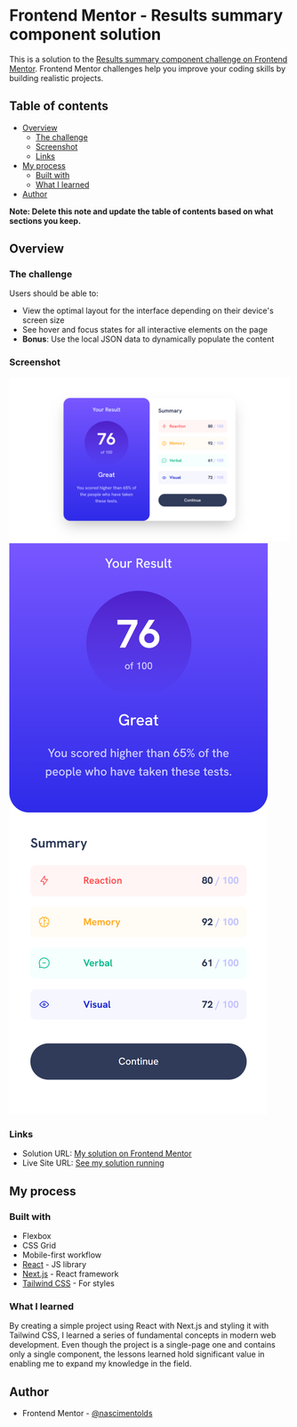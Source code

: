 # Frontend Mentor - Results summary component solution

This is a solution to the [Results summary component challenge on Frontend Mentor](https://www.frontendmentor.io/challenges/results-summary-component-CE_K6s0maV). Frontend Mentor challenges help you improve your coding skills by building realistic projects. 

## Table of contents

- [Overview](#overview)
  - [The challenge](#the-challenge)
  - [Screenshot](#screenshot)
  - [Links](#links)
- [My process](#my-process)
  - [Built with](#built-with)
  - [What I learned](#what-i-learned)
- [Author](#author)

**Note: Delete this note and update the table of contents based on what sections you keep.**

## Overview

### The challenge

Users should be able to:

- View the optimal layout for the interface depending on their device's screen size
- See hover and focus states for all interactive elements on the page
- **Bonus**: Use the local JSON data to dynamically populate the content

### Screenshot

![](./assets/images/screenshot-large.png)
![](./assets/images/screenshot-small.png)

### Links

- Solution URL: [My solution on Frontend Mentor](https://your-solution-url.com)
- Live Site URL: [See my solution running](https://your-live-site-url.com)

## My process

### Built with

- Flexbox
- CSS Grid
- Mobile-first workflow
- [React](https://reactjs.org/) - JS library
- [Next.js](https://nextjs.org/) - React framework
- [Tailwind CSS](https://tailwindcss.com/) - For styles

### What I learned

By creating a simple project using React with Next.js and styling it with Tailwind CSS, I learned a series of fundamental concepts in modern web development. Even though the project is a single-page one and contains only a single component, the lessons learned hold significant value in enabling me to expand my knowledge in the field.

## Author

- Frontend Mentor - [@nascimentolds](https://www.frontendmentor.io/profile/nascimentolds)
